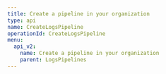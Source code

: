 ```yaml
---
title: Create a pipeline in your organization
type: api
name: CreateLogsPipeline
operationId: CreateLogsPipeline
menu:
  api_v2:
    name: Create a pipeline in your organization
    parent: LogsPipelines
---
```

